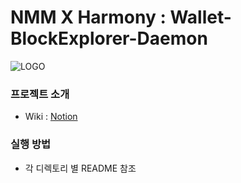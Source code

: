 # NMM X Harmony : Wallet-BlockExplorer-Daemon
![LOGO](https://cdn.discordapp.com/attachments/945643068755943447/951757432521109564/Untitled_2_1.png)

### 프로젝트 소개 
* Wiki : [Notion](https://bit.ly/3vYCvhh, "link")

### 실행 방법
* 각 디렉토리 별 README 참조
